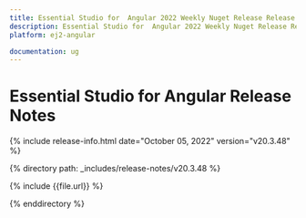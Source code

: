 ```yaml
---
title: Essential Studio for  Angular 2022 Weekly Nuget Release Release Notes  
description: Essential Studio for  Angular 2022 Weekly Nuget Release Release Notes  
platform: ej2-angular

documentation: ug
---
```


# Essential Studio for  Angular   Release Notes  

{% include release-info.html date="October 05, 2022"  version="v20.3.48" %} 

{% directory path: _includes/release-notes/v20.3.48 %}

{% include {{file.url}} %}

{% enddirectory %}